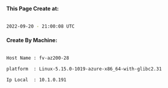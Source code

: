 
   
#### This Page Create at:

```bash

2022-09-20 - 21:00:08 UTC

```

#### Create By Machine:

```bash

Host Name : fv-az200-28

platform  : Linux-5.15.0-1019-azure-x86_64-with-glibc2.31

Ip Local  : 10.1.0.191

```

